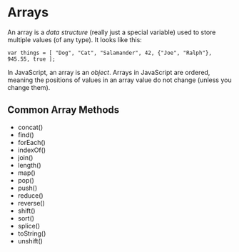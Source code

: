 # Arrays

An array is a _data structure_ (really just a special variable) used to store multiple values (of any type). It looks like this:

```
var things = [ "Dog", "Cat", "Salamander", 42, {"Joe", "Ralph"}, 945.55, true ];
```

In JavaScript, an array is an _object_. Arrays in JavaScript are ordered, meaning the positions of values in an array value do not change (unless you change them).


## Common Array Methods

* concat()
* find()
* forEach()
* indexOf()
* join()
* length()
* map()
* pop()
* push()
* reduce()
* reverse()
* shift()
* sort()
* splice()
* toString()
* unshift()
